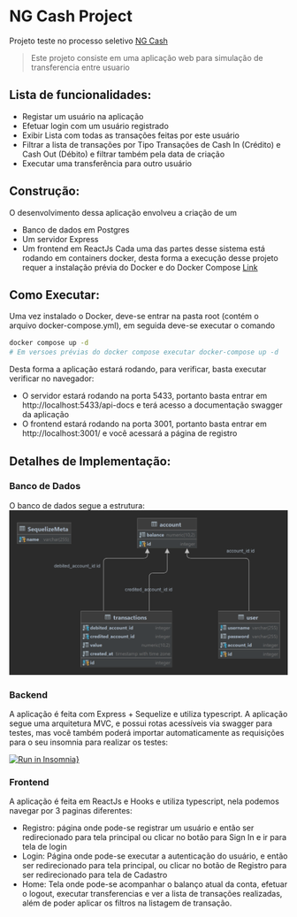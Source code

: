 # NG Cash Project
Projeto teste no processo seletivo [NG Cash](https://ng.cash/seguranca)

> Este projeto consiste em uma aplicação web para simulação de transferencia entre usuario

## Lista de funcionalidades:
- Registar um usuário na aplicação
- Efetuar login com um usuário registrado
- Exibir Lista com todas as transações feitas por este usuário
- Filtrar a lista de transações por Tipo Transações de Cash In (Crédito) e Cash Out (Débito) e filtrar também pela data de criação 
- Executar uma transferência para outro usuário

## Construção:
O desenvolvimento dessa aplicação envolveu a criação de um 
- Banco de dados em Postgres 
- Um servidor Express
- Um frontend em ReactJs
Cada uma das partes desse sistema está rodando em containers docker, desta forma a execução desse projeto requer a instalação prévia do Docker e do Docker Compose
[Link](https://docs.docker.com/engine/install/)

## Como Executar:
Uma vez instalado o Docker, deve-se entrar na pasta root (contém o arquivo docker-compose.yml), em seguida deve-se executar o comando
```sh
docker compose up -d
# Em versoes prévias do docker compose executar docker-compose up -d
```
Desta forma a aplicação estará rodando, para verificar, basta executar verificar no navegador:
- O servidor estará rodando na porta 5433, portanto basta entrar em http://localhost:5433/api-docs e terá acesso a documentação swagger da aplicação
- O frontend estará rodando na porta 3001, portanto basta entrar em http://localhost:3001/ e você acessará a página de registro

## Detalhes de Implementação:
### Banco de Dados
O banco de dados segue a estrutura: 
<br/>
<img src="./assets/Database.png" width="600">
### Backend
A aplicação é feita com Express + Sequelize e utiliza typescript.
A aplicação segue uma arquitetura MVC, e possui rotas acessíveis via swagger para testes, mas você também poderá importar automaticamente as requisições para o seu insomnia para realizar os testes:

[![Run in Insomnia}](https://insomnia.rest/images/run.svg)](https://insomnia.rest/run/?label=NG%20CASH&uri=https%3A%2F%2Fraw.githubusercontent.com%2Fjenifergs%2Fng-cash%2Fmaster%2Fassets%2Finsomnia.json)

### Frontend
A aplicação é feita em ReactJs e Hooks e utiliza typescript, nela podemos navegar por 3 paginas diferentes:
- Registro: página onde pode-se registrar um usuário e então ser redirecionado para tela principal ou clicar no botão para Sign In e ir para tela de login
- Login: Página onde pode-se executar a autenticação do usuário, e então ser redirecionado para tela principal, ou clicar no botão de Registro para ser redirecionado para tela de Cadastro
- Home: Tela onde pode-se acompanhar o balanço atual da conta, efetuar o logout, executar transferencias e ver a lista de transações realizadas, além de poder aplicar os filtros na listagem de transação.
